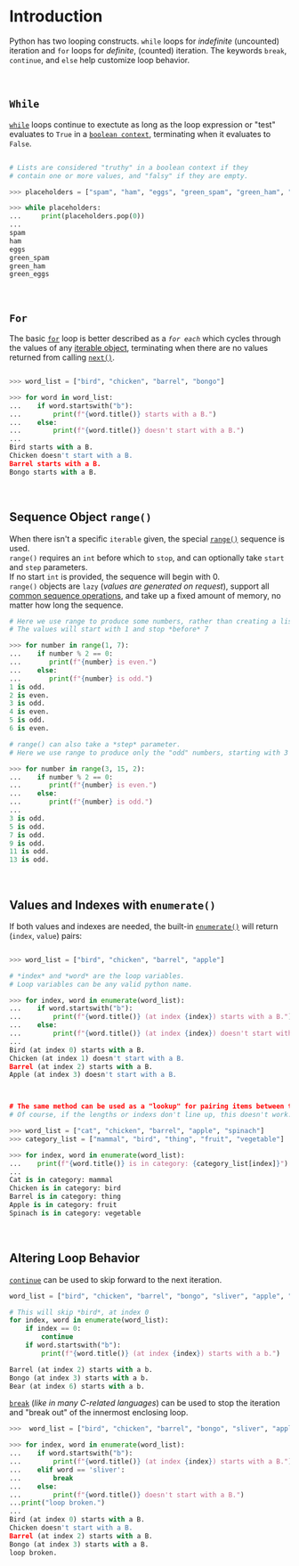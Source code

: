 # Introduction

Python has two looping constructs.
`while` loops for _indefinite_ (uncounted) iteration and `for` loops for _definite_, (counted) iteration.
The keywords `break`, `continue`, and `else` help customize loop behavior.

<br>

## `While`

[`while`][while statement] loops continue to exectute as long as the loop expression or "test" evaluates to `True` in a [`boolean context`][truth value testing], terminating when it evaluates to `False`.

```python

# Lists are considered "truthy" in a boolean context if they
# contain one or more values, and "falsy" if they are empty.

>>> placeholders = ["spam", "ham", "eggs", "green_spam", "green_ham", "green_eggs"]

>>> while placeholders:
...     print(placeholders.pop(0))
...
spam
ham
eggs
green_spam
green_ham
green_eggs
```

<br>

## `For`

The basic [`for`][for statement] loop is better described as a _`for each`_ which cycles through the values of any [iterable object][iterable], terminating when there are no values returned from calling [`next()`][next built-in].

```python

>>> word_list = ["bird", "chicken", "barrel", "bongo"]

>>> for word in word_list:
...    if word.startswith("b"):
...        print(f"{word.title()} starts with a B.")
...    else:
...        print(f"{word.title()} doesn't start with a B.")
...
Bird starts with a B.
Chicken doesn't start with a B.
Barrel starts with a B.
Bongo starts with a B.

```

<br>

## Sequence Object `range()`

When there isn't a specific `iterable` given, the special [`range()`][range] sequence is used.  
`range()` requires an `int` before which to `stop`, and can optionally take `start` and `step` parameters.  
If no start `int` is provided, the sequence will begin with 0.  
`range()` objects are `lazy` (_values are generated on request_), support all [common sequence operations][common sequence operations], and take up a fixed amount of memory, no matter how long the sequence.

```python
# Here we use range to produce some numbers, rather than creating a list of them in memory.
# The values will start with 1 and stop *before* 7

>>> for number in range(1, 7):
...    if number % 2 == 0:
...       print(f"{number} is even.")
...    else:
...       print(f"{number} is odd.")
1 is odd.
2 is even.
3 is odd.
4 is even.
5 is odd.
6 is even.

# range() can also take a *step* parameter.
# Here we use range to produce only the "odd" numbers, starting with 3 and stopping *before* 15.

>>> for number in range(3, 15, 2):
...    if number % 2 == 0:
...       print(f"{number} is even.")
...    else:
...       print(f"{number} is odd.")
...
3 is odd.
5 is odd.
7 is odd.
9 is odd.
11 is odd.
13 is odd.

```

<br>

## Values and Indexes with `enumerate()`

If both values and indexes are needed, the built-in [`enumerate()`][enumerate] will return (`index`, `value`) pairs:

```python

>>> word_list = ["bird", "chicken", "barrel", "apple"]

# *index* and *word* are the loop variables.
# Loop variables can be any valid python name.

>>> for index, word in enumerate(word_list):
...    if word.startswith("b"):
...        print(f"{word.title()} (at index {index}) starts with a B.")
...    else:
...        print(f"{word.title()} (at index {index}) doesn't start with a B.")
...
Bird (at index 0) starts with a B.
Chicken (at index 1) doesn't start with a B.
Barrel (at index 2) starts with a B.
Apple (at index 3) doesn't start with a B.



# The same method can be used as a "lookup" for pairing items between two lists.
# Of course, if the lengths or indexs don't line up, this doesn't work.

>>> word_list = ["cat", "chicken", "barrel", "apple", "spinach"]
>>> category_list = ["mammal", "bird", "thing", "fruit", "vegetable"]

>>> for index, word in enumerate(word_list):
...    print(f"{word.title()} is in category: {category_list[index]}")
...
Cat is in category: mammal
Chicken is in category: bird
Barrel is in category: thing
Apple is in category: fruit
Spinach is in category: vegetable
```

<br>

## Altering Loop Behavior

[`continue`][continue statement] can be used to skip forward to the next iteration.

```python
word_list = ["bird", "chicken", "barrel", "bongo", "sliver", "apple", "bear"]

# This will skip *bird*, at index 0
for index, word in enumerate(word_list):
    if index == 0:
        continue
    if word.startswith("b"):
        print(f"{word.title()} (at index {index}) starts with a b.")

Barrel (at index 2) starts with a b.
Bongo (at index 3) starts with a b.
Bear (at index 6) starts with a b.

```

[`break`][break statement] (_like in many C-related languages_) can be used to stop the iteration and "break out" of the innermost enclosing loop.

```python
>>>  word_list = ["bird", "chicken", "barrel", "bongo", "sliver", "apple"]

>>> for index, word in enumerate(word_list):
...    if word.startswith("b"):
...        print(f"{word.title()} (at index {index}) starts with a B.")
...    elif word == 'sliver':
...        break
...    else:
...        print(f"{word.title()} doesn't start with a B.")
...print("loop broken.")
...
Bird (at index 0) starts with a B.
Chicken doesn't start with a B.
Barrel (at index 2) starts with a B.
Bongo (at index 3) starts with a B.
loop broken.

```

[for statement]: https://docs.python.org/3/reference/compound_stmts.html#for
[range]: https://docs.python.org/3/library/stdtypes.html#range
[break statement]: https://docs.python.org/3/reference/simple_stmts.html#the-break-statement
[continue statement]: https://docs.python.org/3/reference/simple_stmts.html#the-continue-statement
[while statement]: https://docs.python.org/3/reference/compound_stmts.html#the-while-statement
[iterable]: https://docs.python.org/3/glossary.html#term-iterable
[truth value testing]: https://docs.python.org/3/library/stdtypes.html#truth-value-testing
[enumerate]: https://docs.python.org/3/library/functions.html#enumerate
[common sequence operations]: https://docs.python.org/3/library/stdtypes.html#common-sequence-operations
[next built-in]: https://docs.python.org/3/library/functions.html#next
